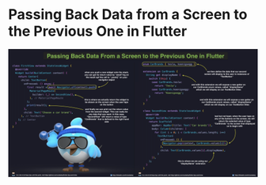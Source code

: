 # Passing Back Data from a Screen to the Previous One in Flutter

![](passing-back-data-from-a-screen-to-the-previous-one-in-flutter.jpg)
